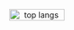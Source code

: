<div align="center" width="100%" style="display: flex; align-items: center, justify-content: space-between;"> 
  <br/> 
  <img width=44% src="https://github-readme-stats.vercel.app/api/top-langs/?username=nchhillar2004&hide=html,css&layout=donut&bg_color=09131b&title_color=15bb8a&text_color=fff&icon_color=15bb8a&hide_border=true&border_radius=6" alt="top langs"/>
</div>
